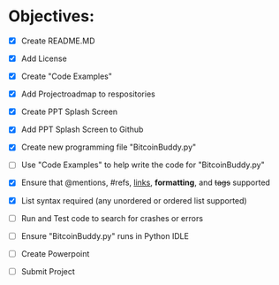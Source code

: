 # Objectives:



- [x] Create README.MD
- [x] Add License
- [x] Create "Code Examples"
- [x] Add Projectroadmap to respositories 
- [x] Create PPT Splash Screen
- [x] Add PPT Splash Screen to Github
- [x] Create new programming file "BitcoinBuddy.py"
- [ ] Use "Code Examples" to help write the code for "BitcoinBuddy.py"
- [x] Ensure that @mentions, #refs, [links](), **formatting**, and <del>tags</del> supported
- [x] List syntax required (any unordered or ordered list supported)
- [ ] Run and Test code to search for crashes or errors
- [ ] Ensure "BitcoinBuddy.py" runs in Python IDLE
- [ ] Create Powerpoint
- [ ] Submit Project

